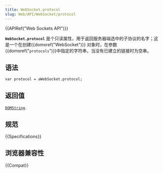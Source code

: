 ```yaml
---
title: WebSocket.protocol
slug: Web/API/WebSocket/protocol
---
```


{{APIRef("Web Sockets API")}}

**`WebSocket.protocol`** 是个只读属性，用于返回服务器端选中的子协议的名字；这是一个在创建{{domxref("WebSocket")}} 对象时，在参数{{domxref("<code>protocols</code>")}}中指定的字符串，当没有已建立的链接时为空串。

## 语法

```plain
var protocol = aWebSocket.protocol;
```

## 返回值

[`DOMString`](/zh-CN/docs/Web/API/DOMString).

## 规范

{{Specifications}}

## 浏览器兼容性

{{Compat}}
